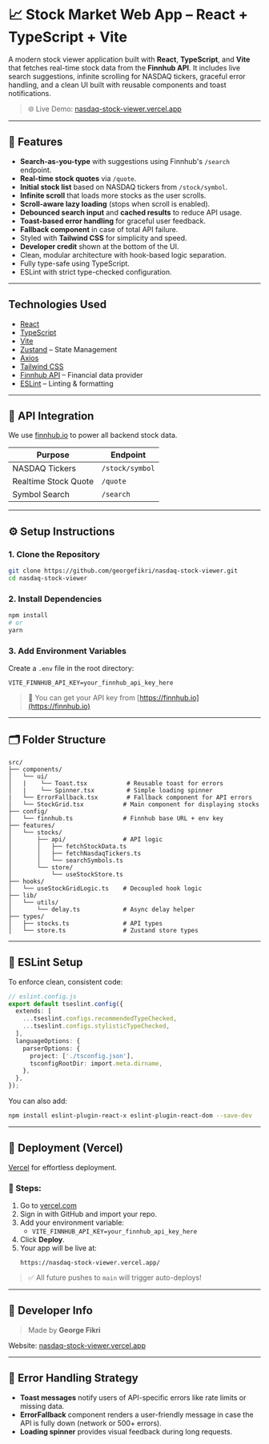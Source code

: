 # 📈 Stock Market Web App – React + TypeScript + Vite

A modern stock viewer application built with **React**, **TypeScript**, and **Vite** that fetches real-time stock data from the **Finnhub API**. It includes live search suggestions, infinite scrolling for NASDAQ tickers, graceful error handling, and a clean UI built with reusable components and toast notifications.

> 🌐 Live Demo: [nasdaq-stock-viewer.vercel.app](https://nasdaq-stock-viewer.vercel.app)

---

## 🚀 Features

- **Search-as-you-type** with suggestions using Finnhub's `/search` endpoint.
- **Real-time stock quotes** via `/quote`.
- **Initial stock list** based on NASDAQ tickers from `/stock/symbol`.
- **Infinite scroll** that loads more stocks as the user scrolls.
- **Scroll-aware lazy loading** (stops when scroll is enabled).
- **Debounced search input** and **cached results** to reduce API usage.
- **Toast-based error handling** for graceful user feedback.
- **Fallback component** in case of total API failure.
- Styled with **Tailwind CSS** for simplicity and speed.
- **Developer credit** shown at the bottom of the UI.
- Clean, modular architecture with hook-based logic separation.
- Fully type-safe using TypeScript.
- ESLint with strict type-checked configuration.

---

## Technologies Used

- [React](https://react.dev/)
- [TypeScript](https://www.typescriptlang.org/)
- [Vite](https://vitejs.dev/)
- [Zustand](https://github.com/pmndrs/zustand) – State Management
- [Axios](https://axios-http.com/)
- [Tailwind CSS](https://tailwindcss.com/)
- [Finnhub API](https://finnhub.io/docs/api) – Financial data provider
- [ESLint](https://eslint.org/) – Linting & formatting

---

## 📡 API Integration

We use [finnhub.io](https://finnhub.io) to power all backend stock data.

| Purpose              | Endpoint        |
| -------------------- | --------------- |
| NASDAQ Tickers       | `/stock/symbol` |
| Realtime Stock Quote | `/quote`        |
| Symbol Search        | `/search`       |

---

## ⚙️ Setup Instructions

### 1. Clone the Repository

```bash
git clone https://github.com/georgefikri/nasdaq-stock-viewer.git
cd nasdaq-stock-viewer
```

### 2. Install Dependencies

```bash
npm install
# or
yarn
```

### 3. Add Environment Variables

Create a `.env` file in the root directory:

```env
VITE_FINNHUB_API_KEY=your_finnhub_api_key_here
```

> 📝 You can get your API key from [https://finnhub.io](https://finnhub.io)

---

## 🗂 Folder Structure

```
src/
├── components/
│   └── ui/
│   |    └── Toast.tsx           # Reusable toast for errors
│   |    └── Spinner.tsx         # Simple loading spinner
|   └── ErrorFallback.tsx        # Fallback component for API errors
│   └── StockGrid.tsx           # Main component for displaying stocks
├── config/
│   └── finnhub.ts              # Finnhub base URL + env key
├── features/
│   └── stocks/
│       ├── api/                # API logic
│       │   ├── fetchStockData.ts
│       │   ├── fetchNasdaqTickers.ts
│       │   └── searchSymbols.ts
│       └── store/
│           └── useStockStore.ts
├── hooks/
│   └── useStockGridLogic.ts    # Decoupled hook logic
├── lib/
│   └── utils/
│       └── delay.ts            # Async delay helper
├── types/
│   ├── stocks.ts               # API types
│   └── store.ts                # Zustand store types
```

---

## 🧪 ESLint Setup

To enforce clean, consistent code:

```ts
// eslint.config.js
export default tseslint.config({
  extends: [
    ...tseslint.configs.recommendedTypeChecked,
    ...tseslint.configs.stylisticTypeChecked,
  ],
  languageOptions: {
    parserOptions: {
      project: ['./tsconfig.json'],
      tsconfigRootDir: import.meta.dirname,
    },
  },
});
```

You can also add:

```bash
npm install eslint-plugin-react-x eslint-plugin-react-dom --save-dev
```

---

## 🚀 Deployment (Vercel)

[Vercel](https://vercel.com/) for effortless deployment.

### 🔌 Steps:

1. Go to [vercel.com](https://vercel.com)
2. Sign in with GitHub and import your repo.
3. Add your environment variable:
   - `VITE_FINNHUB_API_KEY=your_finnhub_api_key_here`
4. Click **Deploy**.
5. Your app will be live at:
   ```
   https://nasdaq-stock-viewer.vercel.app/
   ```

> ✅ All future pushes to `main` will trigger auto-deploys!

---

## 👤 Developer Info

> Made by **George Fikri**

Website: [nasdaq-stock-viewer.vercel.app](https://nasdaq-stock-viewer.vercel.app)

---

## 🧯 Error Handling Strategy

- **Toast messages** notify users of API-specific errors like rate limits or missing data.
- **ErrorFallback** component renders a user-friendly message in case the API is fully down (network or 500+ errors).
- **Loading spinner** provides visual feedback during long requests.
